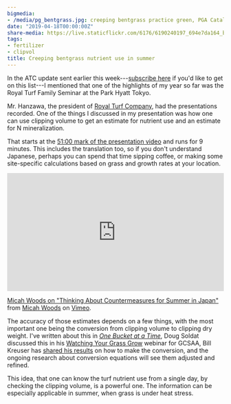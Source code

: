 ```yaml
---
bigmedia:
- /media/pg_bentgrass.jpg: creeping bentgrass practice green, PGA Catalunya
date: "2019-04-18T00:00:00Z"
share-media: https://live.staticflickr.com/6176/6190240197_694e7da164_b_d.jpg
tags:
- fertilizer
- clipvol
title: Creeping bentgrass nutrient use in summer
---
```


In the ATC update sent earlier this week---[subscribe here](https://www.asianturfgrass.com/lists/) if you'd like to get on this list---I mentioned that one of the highlights of my year so far was the Royal Turf Family Seminar at the Park Hyatt Tokyo.

Mr. Hanzawa, the president of [Royal Turf Company](http://www.royalturf.co.jp/), had the presentations recorded. One of the things I discussed in my presentation was how one can use clipping volume to get an estimate for nutrient use and an estimate for N mineralization.

That starts at the [51:00 mark of the presentation video](https://vimeo.com/328385685#t=51m0s) and runs for 9 minutes. This includes the translation too, so if you don't understand Japanese, perhaps you can spend that time sipping coffee, or making some site-specific calculations based on grass and growth rates at your location.

<div style="padding:54.29% 0 0 0;position:relative;"><iframe src="https://player.vimeo.com/video/328385685#t=51m0s" style="position:absolute;top:0;left:0;width:100%;height:100%;" frameborder="0" allow="autoplay; fullscreen" allowfullscreen></iframe></div><script src="https://player.vimeo.com/api/player.js"></script>
<p><a href="https://vimeo.com/328385685#t=51m0s">Micah Woods on &quot;Thinking About Countermeasures for Summer in Japan&quot;</a> from <a href="https://vimeo.com/micahwoods">Micah Woods</a> on <a href="https://vimeo.com">Vimeo</a>.</p>

The accuracy of those estimates depends on a few things, with the most important one being the conversion from clipping volume to clipping dry weight. I've written about this in [*One Bucket at a Time*](https://www.asianturfgrass.com/buckets/), Doug Soldat discussed this in his [Watching Your Grass Grow](https://gcsaa.interactyx.com/pages/course/portal.aspx?courseid=631) webinar for GCSAA, Bill Kreuser has [shared his results](https://twitter.com/UNLturf/status/1075836344038027265) on how to make the conversion, and the ongoing research about conversion equations will see them adjusted and refined.

This idea, that one can know the turf nutrient use from a single day, by checking the clipping volume, is a powerful one. The information can be especially applicable in summer, when grass is under heat stress.


